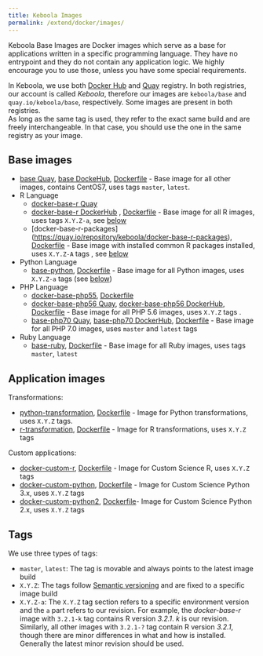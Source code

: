 ```yaml
---
title: Keboola Images
permalink: /extend/docker/images/
---
```


Keboola Base Images are Docker images which serve as a base for applications written in a specific programming language. 
They have no entrypoint and they do not contain any application logic.
We highly encourage you to use those, unless you have some special requirements.

In Keboola, we use both [Docker Hub](https://hub.docker.com/r/keboola/) 
and [Quay](https://quay.io/organization/keboola) registry. 
In both registries, our account is called *Keboola*, therefore our 
images are `keboola/base` and `quay.io/keboola/base`, respectively.
Some images are present in both registries.  
As long as the same tag is used, they refer to the exact same build and 
are freely interchangeable. In that case, you should use the one in the same registry as your image. 


## Base images
- [base Quay](https://quay.io/repository/keboola/base), 
[base DockeHub](https://hub.docker.com/r/keboola/base/), [Dockerfile](https://github.com/keboola/docker-base) - Base image for 
all other images, contains CentOS7, uses tags `master`, `latest`.
- R Language
  - [docker-base-r Quay](https://quay.io/repository/keboola/docker-base-r)
  - [docker-base-r DockerHub](https://hub.docker.com/r/keboola/docker-base-r/)
, [Dockerfile](https://github.com/keboola/docker-base-r) -
Base image for all R images, uses tags `X.Y.Z-a`, see [below](#tags) 
  - [docker-base-r-packages] (https://quay.io/repository/keboola/docker-base-r-packages), 
 [Dockerfile](https://github.com/keboola/docker-base-r-packages) - Base image with installed common 
 R packages installed, uses `X.Y.Z-A` tags , see [below](#tags) 
- Python Language
  - [base-python](https://quay.io/repository/keboola/base-python), [Dockerfile](https://github.com/keboola/docker-base-python) -
 Base image for all Python images, uses `X.Y.Z-a` tags (see [below](#tags))
- PHP Language
  - [docker-base-php55](https://hub.docker.com/r/keboola/base-php55/), 
 [Dockerfile](https://github.com/keboola/docker-base-php55/) 
  - [docker-base-php56 Quay](https://quay.io/repository/keboola/docker-base-php56),
 [docker-base-php56 DockerHub](https://hub.docker.com/r/keboola/base-php56/), 
 [Dockerfile](https://github.com/keboola/docker-base-php56) - Base image for all PHP 5.6 images, uses `X.Y.Z` tags .
  - [base-php70 Quay](https://quay.io/repository/keboola/base-php70),
 [base-php70 DockerHub](https://hub.docker.com/r/keboola/base-php70/), 
 [Dockerfile](https://github.com/keboola/docker-base-php70) -
 Base image for all PHP 7.0 images, uses `master` and `latest` tags 
- Ruby Language
  - [base-ruby](https://quay.io/repository/keboola/base-ruby), [Dockerfile](https://github.com/keboola/docker-base-ruby) -
 Base image for all Ruby images, uses tags `master`, `latest`
 
## Application images
Transformations:

- [python-transformation](https://quay.io/repository/keboola/python-transformation), 
[Dockerfile](https://github.com/keboola/python-transformation) - Image for Python transformations, uses `X.Y.Z` tags.
- [r-transformation](https://quay.io/repository/keboola/r-transformation), 
[Dockerfile](https://github.com/keboola/r-transformation) - Image for R transformations, uses `X.Y.Z` tags 

Custom applications:

- [docker-custom-r](https://quay.io/repository/keboola/docker-custom-r),
[Dockerfile](https://github.com/keboola/docker-custom-r) - Image for Custom Science R, uses `X.Y.Z` tags
- [docker-custom-python](https://quay.io/repository/keboola/docker-custom-python),
[Dockerfile](https://github.com/keboola/docker-custom-python) - Image for Custom Science Python 3.x, uses `X.Y.Z` tags
- [docker-custom-python2](https://quay.io/repository/keboola/docker-custom-python2),
[Dockerfile](https://github.com/keboola/docker-custom-python2)- Image for Custom Science Python 2.x, uses `X.Y.Z` tags

## Tags
We use three types of tags:

- `master`, `latest`: The tag is movable and always points to the latest image build 
- `X.Y.Z`: The tags follow [Semantic versioning](http://semver.org/) and are fixed to a specific image build 
- `X.Y.Z-a`: The `X.Y.Z` tag section refers to a specific environment version and the `a` part refers to our revision. 
For example, the *docker-base-r* image with `3.2.1-k` tag contains R version *3.2.1*. *k* is our revision. Similarly, all other images
with `3.2.1-?` tag contain R version *3.2.1*, though there are minor differences in what and how is installed. Generally
the latest minor revision should be used. 

